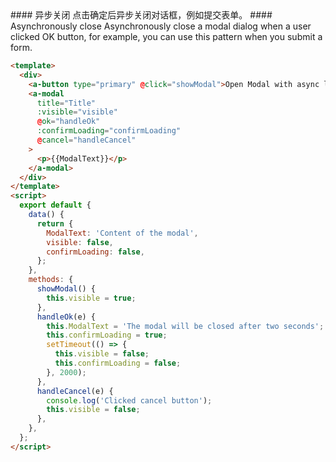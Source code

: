 <cn>
#### 异步关闭
点击确定后异步关闭对话框，例如提交表单。
</cn>

<us>
#### Asynchronously close
Asynchronously close a modal dialog when a user clicked OK button, for example,
you can use this pattern when you submit a form.
</us>

```html
<template>
  <div>
    <a-button type="primary" @click="showModal">Open Modal with async logic</a-button>
    <a-modal
      title="Title"
      :visible="visible"
      @ok="handleOk"
      :confirmLoading="confirmLoading"
      @cancel="handleCancel"
    >
      <p>{{ModalText}}</p>
    </a-modal>
  </div>
</template>
<script>
  export default {
    data() {
      return {
        ModalText: 'Content of the modal',
        visible: false,
        confirmLoading: false,
      };
    },
    methods: {
      showModal() {
        this.visible = true;
      },
      handleOk(e) {
        this.ModalText = 'The modal will be closed after two seconds';
        this.confirmLoading = true;
        setTimeout(() => {
          this.visible = false;
          this.confirmLoading = false;
        }, 2000);
      },
      handleCancel(e) {
        console.log('Clicked cancel button');
        this.visible = false;
      },
    },
  };
</script>
```

